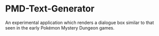 # PMD-Text-Generator
An experimental application which renders a dialogue box similar to that seen in the early Pokémon Mystery Dungeon games.
